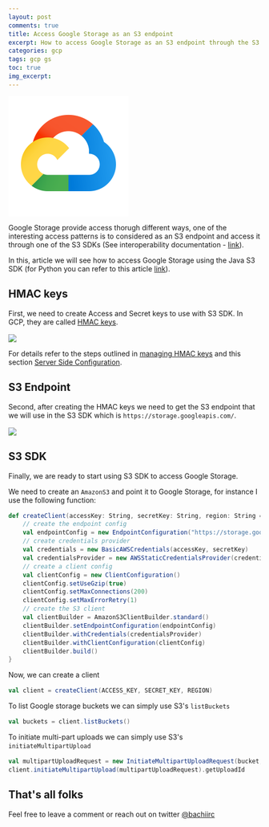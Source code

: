 ```yaml
---
layout: post
comments: true
title: Access Google Storage as an S3 endpoint
excerpt: How to access Google Storage as an S3 endpoint through the S3 Compatibility API.
categories: gcp
tags: gcp gs
toc: true
img_excerpt:
---
```


<img align="center" src="/assets/logos/icons8-google-cloud.svg" width="240" />
<br/>



Google Storage provide access thorugh different ways, one of the interesting access patterns is to considered as an S3 endpoint and access it through one of the S3 SDKs (See interoperability documentation - [link](https://cloud.google.com/storage/docs/interoperability)).

In this, article we will see how to access Google Storage using the Java S3 SDK (for Python you can refer to this article [link](https://vamsiramakrishnan.medium.com/a-study-on-using-google-cloud-storage-with-the-s3-compatibility-api-324d31b8dfeb)).


## HMAC keys

First, we need to create Access and Secret keys to use with S3 SDK. In GCP, they are called [HMAC keys](https://cloud.google.com/storage/docs/authentication/hmackeys).


<a href="https://vamsiramakrishnan.medium.com/a-study-on-using-google-cloud-storage-with-the-s3-compatibility-api-324d31b8dfeb"><img align="center" src="https://miro.medium.com/max/1400/1*bK11KEwcdOPy9U5FfIpw8w.png" /><a/>

For details refer to the steps outlined in [managing HMAC keys](https://cloud.google.com/storage/docs/authentication/managing-hmackeys) and this section [Server Side Configuration](https://vamsiramakrishnan.medium.com/a-study-on-using-google-cloud-storage-with-the-s3-compatibility-api-324d31b8dfeb).

## S3 Endpoint
Second, after creating the HMAC keys we need to get the S3 endpoint that we will use in the S3 SDK which is `https://storage.googleapis.com/`.

<a href="https://vamsiramakrishnan.medium.com/a-study-on-using-google-cloud-storage-with-the-s3-compatibility-api-324d31b8dfeb"><img align="center" src="https://miro.medium.com/max/1400/1*Mr8v9yff4u3BgkkxrmVWVg.png" /><a/>


## S3 SDK
Finally, we are ready to start using S3 SDK to access Google Storage.

We need to create an `AmazonS3` and point it to Google Storage, for instance I use the following function:

```scala
def createClient(accessKey: String, secretKey: String, region: String = "us"): AmazonS3 = {
    // create the endpoint config
    val endpointConfig = new EndpointConfiguration("https://storage.googleapis.com", region)
    // create credentials provider
    val credentials = new BasicAWSCredentials(accessKey, secretKey)
    val credentialsProvider = new AWSStaticCredentialsProvider(credentials)
    // create a client config
    val clientConfig = new ClientConfiguration()
    clientConfig.setUseGzip(true)
    clientConfig.setMaxConnections(200)
    clientConfig.setMaxErrorRetry(1)
    // create the S3 client
    val clientBuilder = AmazonS3ClientBuilder.standard()
    clientBuilder.setEndpointConfiguration(endpointConfig)
    clientBuilder.withCredentials(credentialsProvider)
    clientBuilder.withClientConfiguration(clientConfig)
    clientBuilder.build()
}
```

Now, we can create a client
```scala
val client = createClient(ACCESS_KEY, SECRET_KEY, REGION)
```

To list Google storage buckets we can simply use S3's `listBuckets`

```scala
val buckets = client.listBuckets()
```

To initiate multi-part uploads we can simply use S3's `initiateMultipartUpload`
```scala
val multipartUploadRequest = new InitiateMultipartUploadRequest(bucket, key)
client.initiateMultipartUpload(multipartUploadRequest).getUploadId
```

## That's all folks

Feel free to leave a comment or reach out on twitter [@bachiirc](https://twitter.com/bachiirc)